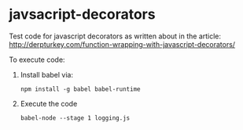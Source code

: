 # javsacript-decorators
Test code for javascript decorators as written about in the article: http://derpturkey.com/function-wrapping-with-javascript-decorators/

To execute code:

1) Install babel via:
   ```
   npm install -g babel babel-runtime
   ```
2) Execute the code
   ```
   babel-node --stage 1 logging.js
   ```
   
